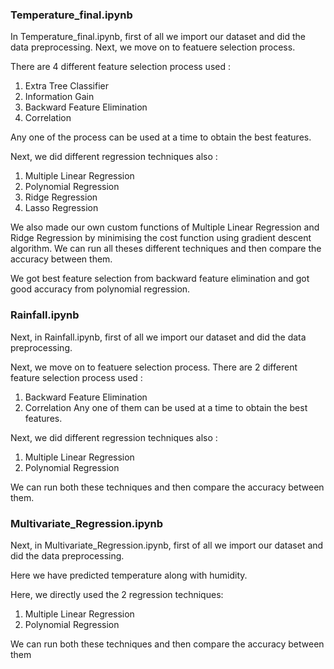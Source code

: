 ### Temperature_final.ipynb
In Temperature_final.ipynb, first of all we import our dataset and did the data preprocessing. Next, we move on to featuere selection process.

 
There are 4 different feature selection process used : 
1) Extra Tree Classifier
2) Information Gain
3) Backward Feature Elimination
4) Correlation



Any one of the process can be used at a time to obtain the best features.


Next, we did different regression techniques also :
1) Multiple Linear Regression
2) Polynomial Regression
3) Ridge Regression 
4) Lasso Regression

We also made our own custom functions of Multiple Linear Regression and Ridge Regression by minimising the cost function using gradient descent algorithm.
We can run all theses different techniques and then compare the accuracy between them.

We got best feature selection from backward feature elimination and got good accuracy from polynomial regression.

### Rainfall.ipynb


Next, in Rainfall.ipynb, first of all we import our dataset and did the data preprocessing.


Next, we move on to featuere selection process.
There are 2 different feature selection process used :
1) Backward Feature Elimination
2) Correlation
Any one of them can be used at a time to obtain the best features.


Next, we did different regression techniques also :
1) Multiple Linear Regression
2) Polynomial Regression


We can run both these techniques and then compare the accuracy between them.

### Multivariate_Regression.ipynb


Next, in Multivariate_Regression.ipynb, first of all we import our dataset and did the data preprocessing. 

Here we have predicted temperature along with humidity.


Here, we directly used the 2 regression techniques:
1) Multiple Linear Regression
2) Polynomial Regression

We can run both these techniques and then compare the accuracy between them
